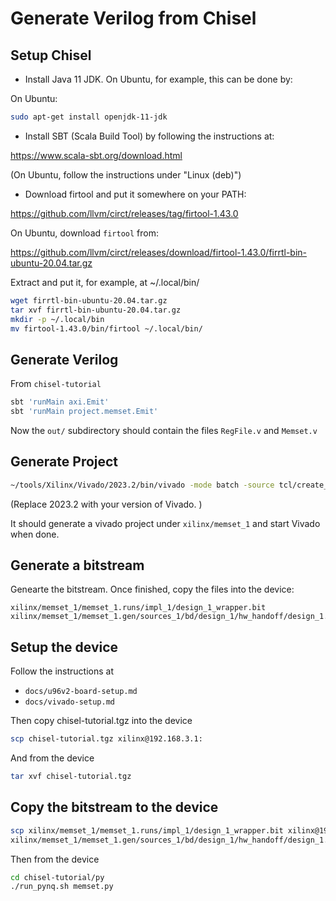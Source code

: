# Generate Verilog from Chisel

## Setup Chisel

* Install Java 11 JDK. On Ubuntu, for example, this can be done by:

On Ubuntu:

```bash
sudo apt-get install openjdk-11-jdk
```

* Install SBT (Scala Build Tool) by following the instructions at:

https://www.scala-sbt.org/download.html

(On Ubuntu, follow the instructions under "Linux (deb)")

* Download firtool and put it somewhere on your PATH:

https://github.com/llvm/circt/releases/tag/firtool-1.43.0

On Ubuntu, download `firtool` from:

https://github.com/llvm/circt/releases/download/firtool-1.43.0/firrtl-bin-ubuntu-20.04.tar.gz

Extract and put it, for example, at ~/.local/bin/

```bash
wget firrtl-bin-ubuntu-20.04.tar.gz
tar xvf firrtl-bin-ubuntu-20.04.tar.gz
mkdir -p ~/.local/bin
mv firtool-1.43.0/bin/firtool ~/.local/bin/
```

## Generate Verilog

From `chisel-tutorial`

```bash
sbt 'runMain axi.Emit'
sbt 'runMain project.memset.Emit'
```

Now the `out/` subdirectory should contain the files `RegFile.v` and `Memset.v`

## Generate Project

```bash
~/tools/Xilinx/Vivado/2023.2/bin/vivado -mode batch -source tcl/create_memset_project.tcl -tclargs xilinx/memset_1
```

(Replace 2023.2 with your version of Vivado. )

It should generate a vivado project under `xilinx/memset_1` and start Vivado when done.

## Generate a bitstream

Genearte the bitstream. Once finished, copy the files into the device:

```
xilinx/memset_1/memset_1.runs/impl_1/design_1_wrapper.bit
xilinx/memset_1/memset_1.gen/sources_1/bd/design_1/hw_handoff/design_1.hwh
```

## Setup the device

Follow the instructions at

* `docs/u96v2-board-setup.md`
* `docs/vivado-setup.md`

Then copy chisel-tutorial.tgz into the device

```bash
scp chisel-tutorial.tgz xilinx@192.168.3.1:
```

And from the device

```bash
tar xvf chisel-tutorial.tgz
```

## Copy the bitstream to the device

```bash
scp xilinx/memset_1/memset_1.runs/impl_1/design_1_wrapper.bit xilinx@192.168.3.1:chisel-tutorial/py/memset_1.bit
xilinx/memset_1/memset_1.gen/sources_1/bd/design_1/hw_handoff/design_1.hwh xilinx@192.168.3.1:chisel-tutorial/py/memset_1.hwh
```

Then from the device

```bash
cd chisel-tutorial/py
./run_pynq.sh memset.py
```
